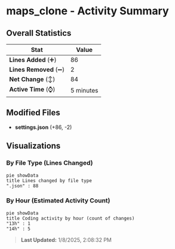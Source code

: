 # maps_clone - Activity Summary 

## Overall Statistics

| Stat                   | Value                                                             |
| ---------------------- | ----------------------------------------------------------------- |
| **Lines Added** (➕)   | 86                                          |
| **Lines Removed** (➖) | 2                                        |
| **Net Change** (↕)    | 84                |
| **Active Time** (⌚)   | 5 minutes |


## Modified Files
- **settings.json** (+86, -2)

## Visualizations

### By File Type (Lines Changed)

```mermaid
pie showData
title Lines changed by file type
".json" : 88
```

### By Hour (Estimated Activity Count)

```mermaid
pie showData
title Coding activity by hour (count of changes)
"13h" : 1
"14h" : 5
```


> **Last Updated:** 1/8/2025, 2:08:32 PM